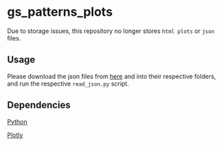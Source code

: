 # gs_patterns_plots

Due to storage issues, this repository no longer stores `html plots` or `json` files.

## Usage

Please download the json files from [here](https://drive.google.com/drive/folders/1G2Byq9lJqwM7IHuN-Gdh2HkuMct5GDM1?usp=sharing) and into their respective folders, and run the respective `read_json.py` script.

## Dependencies

[Python](https://www.python.org/downloads/)

[Plotly](https://plotly.com/python/getting-started/#installation)

